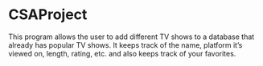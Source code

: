 # CSAProject
This program allows the user to add different TV shows to a database that already has popular TV shows. It keeps track of the name, platform it’s viewed on, length, rating, etc. and also keeps track of your favorites.
